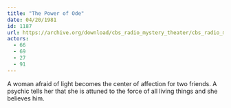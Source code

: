 ```yaml
---
title: "The Power of Ode"
date: 04/20/1981
id: 1187
url: https://archive.org/download/cbs_radio_mystery_theater/cbs_radio_mystery_theater-1151-1200.zip/cbs_radio_mystery_theater-1151-1200%2Fcbsrmt_1187_the_power_of_ode.mp3
actors:
  - 66
  - 69
  - 27
  - 91
---
```

A woman afraid of light becomes the center of affection for two friends. A psychic tells her that she is attuned to the force of all living things and she believes him.